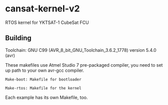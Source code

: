 # cansat-kernel-v2
RTOS kernel for YKTSAT-1 CubeSat FCU
## Building
Toolchain: GNU C99 (AVR_8_bit_GNU_Toolchain_3.6.2_1778) version 5.4.0 (avr)

These makefiles use Atmel Studio 7 pre-packaged compiler, you need to set up path to your own avr-gcc compiler.

`Make-boot: Makefile for bootloader`

`Make-rtos: Makefile for the kernel`

Each example has its own Makefile, too.
